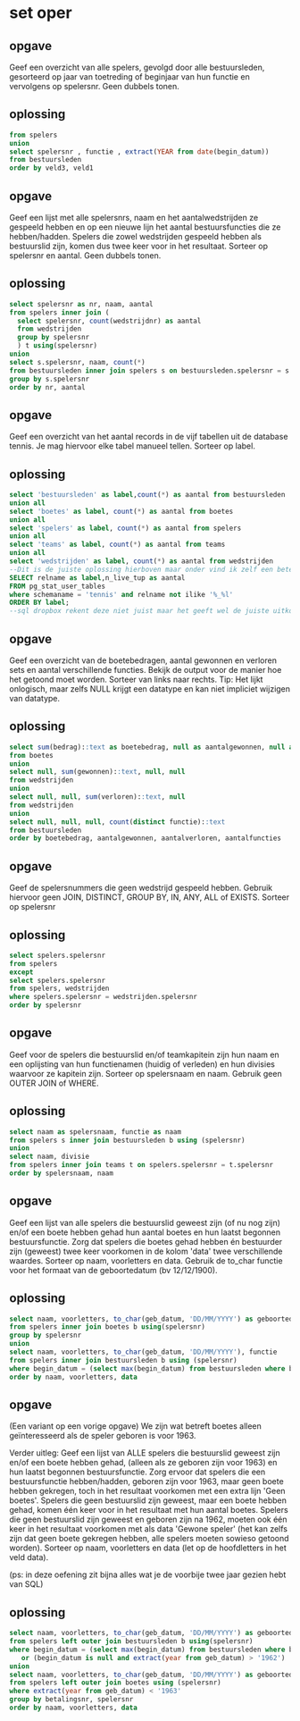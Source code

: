 # set oper

## opgave
Geef een overzicht van alle spelers, gevolgd door alle bestuursleden, gesorteerd op jaar van toetreding of beginjaar van hun functie en vervolgens op spelersnr.
Geen dubbels tonen.
## oplossing
```sql
from spelers
union
select spelersnr , functie , extract(YEAR from date(begin_datum))
from bestuursleden
order by veld3, veld1
```

## opgave
Geef een lijst met alle spelersnrs, naam en het aantalwedstrijden ze gespeeld hebben en op een nieuwe lijn het aantal bestuursfuncties die ze hebben/hadden.
Spelers die zowel wedstrijden gespeeld hebben als bestuurslid zijn, komen dus twee keer voor in het resultaat.
Sorteer op spelersnr en aantal. Geen dubbels tonen.
## oplossing
```sql
select spelersnr as nr, naam, aantal
from spelers inner join (
  select spelersnr, count(wedstrijdnr) as aantal
  from wedstrijden
  group by spelersnr
  ) t using(spelersnr)
union
select s.spelersnr, naam, count(*)
from bestuursleden inner join spelers s on bestuursleden.spelersnr = s.spelersnr
group by s.spelersnr
order by nr, aantal
```

## opgave
Geef een overzicht van het aantal records in de vijf tabellen uit de database tennis. Je mag hiervoor elke tabel manueel tellen.
Sorteer op label.
## oplossing
```sql
select 'bestuursleden' as label,count(*) as aantal from bestuursleden
union all
select 'boetes' as label, count(*) as aantal from boetes
union all
select 'spelers' as label, count(*) as aantal from spelers
union all
select 'teams' as label, count(*) as aantal from teams
union all
select 'wedstrijden' as label, count(*) as aantal from wedstrijden
--Dit is de juiste oplossing hierboven maar onder vind ik zelf een betere, performantere en makkelijk bruikbaar op andere tabellen
SELECT relname as label,n_live_tup as aantal
FROM pg_stat_user_tables
where schemaname = 'tennis' and relname not ilike '%_%l'
ORDER BY label;
--sql dropbox rekent deze niet juist maar het geeft wel de juiste uitkomst
```

## opgave
Geef een overzicht van de boetebedragen, aantal gewonnen en verloren sets en aantal verschillende functies. Bekijk de output voor de manier hoe het getoond moet worden.
Sorteer van links naar rechts.
Tip: Het lijkt onlogisch, maar zelfs NULL krijgt een datatype en kan niet impliciet wijzigen van datatype.
## oplossing
```sql
select sum(bedrag)::text as boetebedrag, null as aantalgewonnen, null as aantalverloren, null as aantalfuncties
from boetes
union
select null, sum(gewonnen)::text, null, null
from wedstrijden
union
select null, null, sum(verloren)::text, null
from wedstrijden
union
select null, null, null, count(distinct functie)::text
from bestuursleden
order by boetebedrag, aantalgewonnen, aantalverloren, aantalfuncties
```

## opgave
Geef de spelersnummers die geen wedstrijd gespeeld hebben.
Gebruik hiervoor geen JOIN, DISTINCT, GROUP BY, IN, ANY, ALL of EXISTS.
Sorteer op spelersnr
## oplossing
```sql
select spelers.spelersnr
from spelers
except
select spelers.spelersnr
from spelers, wedstrijden
where spelers.spelersnr = wedstrijden.spelersnr
order by spelersnr
```

## opgave
Geef voor de spelers die bestuurslid en/of teamkapitein zijn hun naam en een oplijsting van hun functienamen (huidig of verleden) en hun divisies waarvoor ze kapitein zijn.
Sorteer op spelersnaam en naam. 
Gebruik geen OUTER JOIN of WHERE.
## oplossing
```sql
select naam as spelersnaam, functie as naam
from spelers s inner join bestuursleden b using (spelersnr)
union
select naam, divisie
from spelers inner join teams t on spelers.spelersnr = t.spelersnr
order by spelersnaam, naam
```

## opgave
Geef een lijst van alle spelers die bestuurslid geweest zijn (of nu nog zijn) en/of een boete hebben gehad hun aantal boetes en hun laatst begonnen bestuursfunctie. Zorg dat spelers die boetes gehad hebben én bestuurder zijn (geweest) twee keer voorkomen in de kolom 'data' twee verschillende waardes.
Sorteer op naam, voorletters en data.
Gebruik de to_char functie voor het formaat van de geboortedatum (bv 12/12/1900).
## oplossing
```sql
select naam, voorletters, to_char(geb_datum, 'DD/MM/YYYY') as geboortedatum, 'Boetes: ' || count(betalingsnr) as data
from spelers inner join boetes b using(spelersnr)
group by spelersnr
union
select naam, voorletters, to_char(geb_datum, 'DD/MM/YYYY'), functie
from spelers inner join bestuursleden b using (spelersnr)
where begin_datum = (select max(begin_datum) from bestuursleden where b.spelersnr = spelersnr)
order by naam, voorletters, data
```

## opgave
(Een variant op een vorige opgave)
We zijn wat betreft boetes alleen geïnteresseerd als de speler geboren is voor 1963.

Verder uitleg:
Geef een lijst van ALLE spelers die bestuurslid geweest zijn en/of een boete hebben gehad, (alleen als ze geboren zijn voor 1963) en hun laatst begonnen bestuursfunctie. 
Zorg ervoor dat spelers die een bestuursfunctie hebben/hadden, geboren zijn voor 1963, maar geen boete hebben gekregen, toch in het resultaat voorkomen met een extra lijn 'Geen boetes'.
Spelers die geen bestuurslid zijn geweest, maar een boete hebben gehad, komen één keer voor in het resultaat met hun aantal boetes.
Spelers die geen bestuurslid zijn geweest en geboren zijn na 1962, moeten ook één keer in het resultaat voorkomen met als data 'Gewone speler' (het kan zelfs zijn dat geen boete gekregen hebben, alle spelers moeten sowieso getoond worden).
Sorteer op naam, voorletters en data (let op de hoofdletters in het veld data).

(ps: in deze oefening zit bijna alles wat je de voorbije twee jaar gezien hebt van SQL)
## oplossing
```sql
select naam, voorletters, to_char(geb_datum, 'DD/MM/YYYY') as geboortedatum, case when begin_datum is null then 'Gewone speler' else functie end as data
from spelers left outer join bestuursleden b using(spelersnr)
where begin_datum = (select max(begin_datum) from bestuursleden where b.spelersnr = bestuursleden.spelersnr)
   or (begin_datum is null and extract(year from geb_datum) > '1962')
union
select naam, voorletters, to_char(geb_datum, 'DD/MM/YYYY') as geboortedatum, case when betalingsnr is null then 'Geen boetes' else 'Boetes: ' || count(betalingsnr) end
from spelers left outer join boetes using (spelersnr)
where extract(year from geb_datum) < '1963'
group by betalingsnr, spelersnr
order by naam, voorletters, data
```

